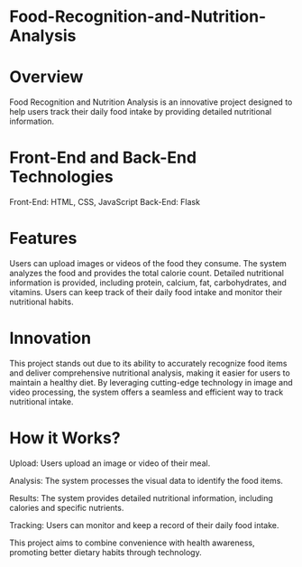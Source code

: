 # Food-Recognition-and-Nutrition-Analysis

# Overview
Food Recognition and Nutrition Analysis is an innovative project designed to help users track their daily food intake by providing detailed nutritional information.

# Front-End and Back-End Technologies
Front-End: HTML, CSS, JavaScript
Back-End: Flask

# Features
Users can upload images or videos of the food they consume.
The system analyzes the food and provides the total calorie count.
Detailed nutritional information is provided, including protein, calcium, fat, carbohydrates, and vitamins.
Users can keep track of their daily food intake and monitor their nutritional habits.

# Innovation
This project stands out due to its ability to accurately recognize food items and deliver comprehensive nutritional analysis, making it easier for users to maintain a healthy diet. By leveraging cutting-edge technology in image and video processing, the system offers a seamless and efficient way to track nutritional intake.

# How it Works?
Upload: Users upload an image or video of their meal.

Analysis: The system processes the visual data to identify the food items.

Results: The system provides detailed nutritional information, including calories and specific nutrients.

Tracking: Users can monitor and keep a record of their daily food intake.


This project aims to combine convenience with health awareness, promoting better dietary habits through technology.


